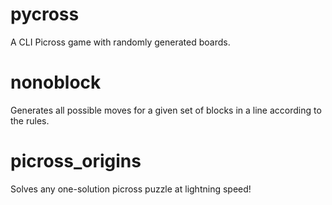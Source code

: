 # pycross
A CLI Picross game with randomly generated boards.

# nonoblock
Generates all possible moves for a given set of blocks in a line according to the rules.

# picross_origins
Solves any one-solution picross puzzle at lightning speed!
